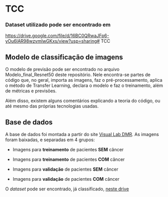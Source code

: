 # TCC

### Dataset utilizado pode ser encontrado em

https://drive.google.com/file/d/16BC0QRwaJFp6-yOu6lAR98wzvmlwGKxs/view?usp=sharing# TCC

## Modelo de classificação de imagens

O modelo de previsão pode ser encontrado no arquivo Modelo_final_Resnet50 deste repositório. Nele encontra-se partes de código que, no geral, importa as imagens, faz o pré-processamento, aplica o método de Transfer Learning, declara o modelo e faz o treinamento, além de métricas e previsões.

Além disso, existem alguns comentários explicando a teoria do código, ou até mesmo das próprias tecnologias usadas.


## Base de dados

A base de dados foi montada a partir do site [Visual Lab DMR](http://visual.ic.uff.br/dmi/). As imagens foram baixadas, e separadas em 4 grupos:

* Imagens para **treinamento** de pacientes **SEM** câncer

* Imagens para **treinamento** de pacientes **COM** câncer

* Imagens para **validação** de pacientes **SEM** câncer

* Imagens para **validação** de pacientes **COM** câncer

O *dataset* pode ser encontrado, já classificado, [neste drive](https://drive.google.com/file/d/16BC0QRwaJFp6-yOu6lAR98wzvmlwGKxs/view?usp=sharing)
